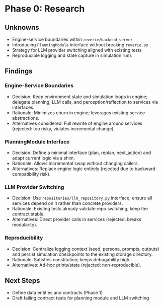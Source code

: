 # Phase 0: Research

## Unknowns
- Engine-service boundaries within `reverie/backend_server`
- Introducing `PlanningModule` interface without breaking `reverie.py`
- Strategy for LLM provider switching aligned with existing tests
- Reproducible logging and state capture in simulation runs

## Findings

### Engine-Service Boundaries
- Decision: Keep environment state and simulation loops in engine; delegate planning, LLM calls, and perception/reflection to services via interfaces.
- Rationale: Minimizes churn in engine; leverages existing service abstractions.
- Alternatives considered: Full rewrite of engine around services (rejected: too risky, violates incremental change).

### PlanningModule Interface
- Decision: Define a minimal interface (plan, replan, next_action) and adapt current logic via a shim.
- Rationale: Allows incremental swap without changing callers.
- Alternatives: Replace engine logic entirely (rejected due to backward compatibility risk).

### LLM Provider Switching
- Decision: Use `repositories/llm_repository.py` interface; ensure all services depend on it rather than concrete providers.
- Rationale: Existing tests already validate repo switching; keep the contract stable.
- Alternatives: Direct provider calls in services (rejected: breaks modularity).

### Reproducibility
- Decision: Centralize logging context (seed, persona, prompts, outputs) and persist simulation checkpoints to the existing storage directory.
- Rationale: Satisfies constitution; keeps debugability high.
- Alternatives: Ad-hoc prints/state (rejected: non-reproducible).

## Next Steps
- Define data entities and contracts (Phase 1)
- Draft failing contract tests for planning module and LLM switching
